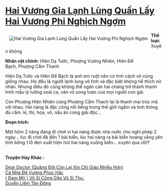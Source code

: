 <a href="https://utruyen.com/hai-vuong-gia-lanh-lung-quan-lay-hai-vuong-phi-nghich-ngom/17103/" title="Hai Vương Gia Lạnh Lùng Quấn Lấy Hai Vương Phi Nghịch Ngợm"><h1>Hai Vương Gia Lạnh Lùng Quấn Lấy Hai Vương Phi Nghịch Ngợm</h1></a><div style="display:table"><img align="right" style="float: left; padding: 10px;" src="https://utruyen.com/images/story/200x260/hai-vuong-gia-lanh-lung-quan-lay-hai-vuong-phi-nghich-ngom.jpg" alt="Hai Vương Gia Lạnh Lùng Quấn Lấy Hai Vương Phi Nghịch Ngợm"><b>Thể loại:</b> Xuyên không<p></p><b>Nhân vật chính:</b> Hiên Dạ Tước, Phượng Vương Nhiên, Hiên Đế Bạch, Phượng Cẩm Thanh<p></p>Hiên Dạ Tước và Hiên Đế Bạch là anh em ruột nên có tính cách vô cùng giống nhau. Họ đều là người lạnh lung vô tình và đặc biệt không hề thích nữ nhân. Nhưng điều đó cũng không thể ngăn cản hai chàng trở thành thanh hình mẫu lý tưởng soái ca, văn võ song toàn của mọi người con gái.<p></p>Còn Phượng Hiên Nhiên cùng Phượng Cẩm Thạch lại là thanh mai trúc mã với nhau. Hai nàng là đặc công nổi tiếng trong thế giới ngầm và tinh thông đủ cầm. kì, thi, họa, võ, nấu ăn cùng giải độc...<p></p><b>Đoạn trích:<p></p></b><p></p>Một hôm 2 nàng đang đi chơi vì hai nàng được nhà nước cho nghỉ phép 2 ngày... lúc đi chơi đã đến 1 bãi biển, lúc hai nàng ra bãi biển hoang vắng yên tĩnh bổng 1 lỗ đen xuất hiện hút hai nàng xuống biển... xuyên qua rồi!? </div><p><br><b>Truyện Hay Khác :</b></p><a href="https://utruyen.com/dear-doctor-quang-doi-con-lai-xin-chi-giao-nhieu-hon/19521/" alt="Dear Doctor (Quãng Đời Còn Lại Xin Chỉ Giáo Nhiều Hơn)">Dear Doctor (Quãng Đời Còn Lại Xin Chỉ Giáo Nhiều Hơn)</a><br/><a href="https://github.com/mlquan/truyenhay/tree/master/truyenhay/22306/" alt="Cả Nhà Đế Vương Phúc Hắc">Cả Nhà Đế Vương Phúc Hắc</a><br/><a href="https://github.com/quanluxury/dammy/tree/master/truyenhay/24700/" alt="( Đam Mỹ ) Vô Sỉ Công Gặp Vô Sỉ Thụ.">( Đam Mỹ ) Vô Sỉ Công Gặp Vô Sỉ Thụ.</a><br/><a href="https://github.com/quanluxury/dammy/tree/master/truyenhay/23365/" alt="Duyễn Liếm Tàn Đồng">Duyễn Liếm Tàn Đồng</a><br/>